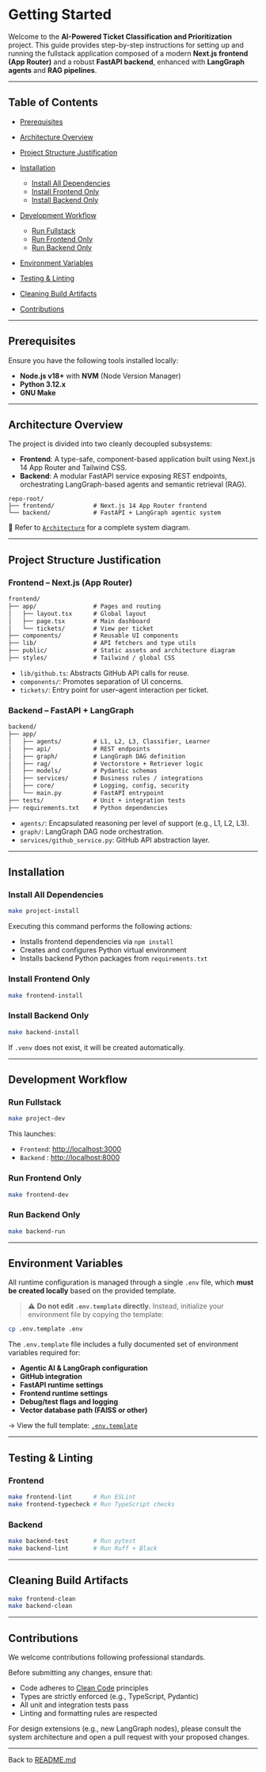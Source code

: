 # Getting Started

Welcome to the **AI-Powered Ticket Classification and Prioritization** project. This guide provides step-by-step instructions for setting up and running the fullstack application composed of a modern **Next.js frontend (App Router)** and a robust **FastAPI backend**, enhanced with **LangGraph agents** and **RAG pipelines**.

---

## Table of Contents

* [Prerequisites](#prerequisites)
* [Architecture Overview](#architecture-overview)
* [Project Structure Justification](#project-structure-justification)
* [Installation](#installation)

  * [Install All Dependencies](#install-all-dependencies)
  * [Install Frontend Only](#install-frontend-only)
  * [Install Backend Only](#install-backend-only)
* [Development Workflow](#development-workflow)

  * [Run Fullstack](#run-fullstack)
  * [Run Frontend Only](#run-frontend-only)
  * [Run Backend Only](#run-backend-only)
* [Environment Variables](#environment-variables)
* [Testing & Linting](#testing--linting)
* [Cleaning Build Artifacts](#cleaning-build-artifacts)
* [Contributions](#contributions)

---

## Prerequisites

Ensure you have the following tools installed locally:

* **Node.js v18+** with **NVM** (Node Version Manager)
* **Python 3.12.x**
* **GNU Make**

---

## Architecture Overview

The project is divided into two cleanly decoupled subsystems:

* **Frontend**: A type-safe, component-based application built using Next.js 14 App Router and Tailwind CSS.
* **Backend**: A modular FastAPI service exposing REST endpoints, orchestrating LangGraph-based agents and semantic retrieval (RAG).

```text
repo-root/
├── frontend/           # Next.js 14 App Router frontend
└── backend/            # FastAPI + LangGraph agentic system
```

📎 Refer to [`Architecture`](./Architecture.png) for a complete system diagram.

---

## Project Structure Justification

### Frontend – Next.js (App Router)

```txt
frontend/
├── app/                # Pages and routing
│   ├── layout.tsx      # Global layout
│   ├── page.tsx        # Main dashboard
│   └── tickets/        # View per ticket
├── components/         # Reusable UI components
├── lib/                # API fetchers and type utils
├── public/             # Static assets and architecture diagram
├── styles/             # Tailwind / global CSS
```

* `lib/github.ts`: Abstracts GitHub API calls for reuse.
* `components/`: Promotes separation of UI concerns.
* `tickets/`: Entry point for user–agent interaction per ticket.

### Backend – FastAPI + LangGraph

```txt
backend/
├── app/
│   ├── agents/         # L1, L2, L3, Classifier, Learner
│   ├── api/            # REST endpoints
│   ├── graph/          # LangGraph DAG definition
│   ├── rag/            # Vectorstore + Retriever logic
│   ├── models/         # Pydantic schemas
│   ├── services/       # Business rules / integrations
│   ├── core/           # Logging, config, security
│   └── main.py         # FastAPI entrypoint
├── tests/              # Unit + integration tests
├── requirements.txt    # Python dependencies
```

* `agents/`: Encapsulated reasoning per level of support (e.g., L1, L2, L3).
* `graph/`: LangGraph DAG node orchestration.
* `services/github_service.py`: GitHub API abstraction layer.

---

## Installation

### Install All Dependencies

```bash
make project-install
```

Executing this command performs the following actions:

* Installs frontend dependencies via `npm install`
* Creates and configures Python virtual environment
* Installs backend Python packages from `requirements.txt`

### Install Frontend Only

```bash
make frontend-install
```

### Install Backend Only

```bash
make backend-install
```

If `.venv` does not exist, it will be created automatically.

---

## Development Workflow

### Run Fullstack

```bash
make project-dev
```

This launches:

* `Frontend`: [http://localhost:3000](http://localhost:3000)
* `Backend` : [http://localhost:8000](http://localhost:8000)

### Run Frontend Only

```bash
make frontend-dev
```

### Run Backend Only

```bash
make backend-run
```

---

## Environment Variables

All runtime configuration is managed through a single `.env` file, which **must be created locally** based on the provided template.

> ⚠️ **Do not edit `.env.template` directly.** Instead, initialize your environment file by copying the template:

```bash
cp .env.template .env
```

The `.env.template` file includes a fully documented set of environment variables required for:

* **Agentic AI & LangGraph configuration**
* **GitHub integration**
* **FastAPI runtime settings**
* **Frontend runtime settings**
* **Debug/test flags and logging**
* **Vector database path (FAISS or other)**

→ View the full template: [`.env.template`](./documentation/.env.template)

---

## Testing & Linting

### Frontend

```bash
make frontend-lint      # Run ESLint
make frontend-typecheck # Run TypeScript checks
```

### Backend

```bash
make backend-test       # Run pytest
make backend-lint       # Run Ruff + Black
```

---

## Cleaning Build Artifacts

```bash
make frontend-clean
make backend-clean
```

---

## Contributions

We welcome contributions following professional standards.

Before submitting any changes, ensure that:

* Code adheres to [Clean Code](https://www.clean-code.dev/) principles
* Types are strictly enforced (e.g., TypeScript, Pydantic)
* All unit and integration tests pass
* Linting and formatting rules are respected

For design extensions (e.g., new LangGraph nodes), please consult the system architecture and open a pull request with your proposed changes.

---

Back to [README.md](./README.md)
